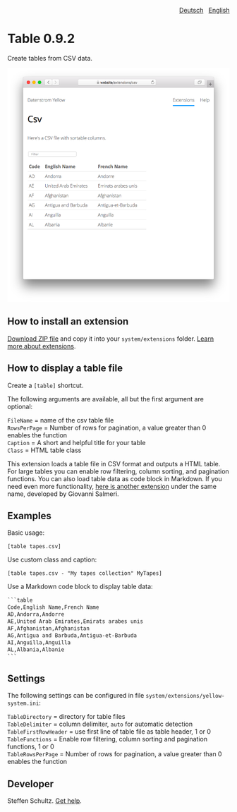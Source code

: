<p align="right"><a href="README-de.md">Deutsch</a> &nbsp; <a href="README.md">English</a></p>

# Table 0.9.2

Create tables from CSV data.

<p align="center"><img src="SCREENSHOT.png" alt="Screenshot"></p>

## How to install an extension

[Download ZIP file](https://github.com/schulle4u/yellow-table/archive/refs/heads/main.zip) and copy it into your `system/extensions` folder. [Learn more about extensions](https://github.com/annaesvensson/yellow-update).

## How to display a table file

Create a `[table]` shortcut. 

The following arguments are available, all but the first argument are optional:

`FileName` = name of the csv table file  
`RowsPerPage` = Number of rows for pagination, a value greater than 0 enables the function  
`Caption` = A short and helpful title for your table  
`Class` = HTML table class  

This extension loads a table file in CSV format and outputs a HTML table. For large tables you can enable row filtering, column sorting, and pagination functions. You can also load table data as code block in Markdown. If you need even more functionality, [here is another extension](https://github.com/GiovanniSalmeri/yellow-table) under the same name, developed by Giovanni Salmeri. 

## Examples

Basic usage:

    [table tapes.csv]

Use custom class and caption: 

    [table tapes.csv - "My tapes collection" MyTapes]

Use a Markdown code block to display table data: 

    ```table
    Code,English Name,French Name
    AD,Andorra,Andorre
    AE,United Arab Emirates,Emirats arabes unis
    AF,Afghanistan,Afghanistan
    AG,Antigua and Barbuda,Antigua-et-Barbuda
    AI,Anguilla,Anguilla
    AL,Albania,Albanie
    ```

## Settings

The following settings can be configured in file `system/extensions/yellow-system.ini`:

`TableDirectory` = directory for table files  
`TableDelimiter` = column delimiter, `auto` for automatic detection  
`TableFirstRowHeader` = use first line of table file as table header, 1 or 0  
`TableFunctions` = Enable row filtering, column sorting and pagination functions, 1 or 0  
`TableRowsPerPage` = Number of rows for pagination, a value greater than 0 enables the function  

## Developer

Steffen Schultz. [Get help](https://datenstrom.se/yellow/help/).
